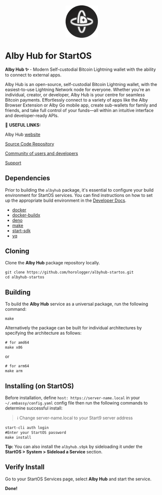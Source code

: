 <p align="center">
  <img src="icon.png" alt="Project Logo" width="21%">
</p>

# Alby Hub for StartOS

**Alby Hub ✨** - Modern Self-custodial Bitcoin Lightning wallet with the ability to connect to external apps.

Alby Hub is an open-source, self-custodial Bitcoin Lightning wallet, with the easiest-to-use Lightning Network node for everyone. Whether you're an individual, creator, or developer, Alby Hub is your centre for seamless Bitcoin payments. Effortlessly connect to a variety of apps like the Alby Browser Extension or Alby Go mobile app, create sub-wallets for family and friends, and take full control of your funds—all within an intuitive interface and developer-ready APIs.


🔗 **USEFUL LINKS:**

Alby Hub [website ](https://albyhub.com/)

[Source Code Repository](https://github.com/getAlby/hub)

[Community of users and developers](https://discord.getalby.com/)

[Support](https://support.getalby.com/)

## Dependencies

Prior to building the `albyhub` package, it's essential to configure your build environment for StartOS services. You can find instructions on how to set up the appropriate build environment in the [Developer Docs](https://docs.start9.com/latest/developer-docs/packaging).

- [docker](https://docs.docker.com/get-docker)
- [docker-buildx](https://docs.docker.com/buildx/working-with-buildx/)
- [deno](https://deno.land/)
- [make](https://www.gnu.org/software/make/)
- [start-sdk](https://github.com/Start9Labs/start-os/tree/sdk/core)
- [yq](https://mikefarah.gitbook.io/yq)

## Cloning

Clone the **Alby Hub** package repository locally.

```
git clone https://github.com/horologger/albyhub-startos.git
cd albyhub-startos
```

## Building

To build the **Alby Hub** service as a universal package, run the following command:

```
make
```

Alternatively the package can be built for individual architectures by specifying the architecture as follows:

```
# for amd64
make x86
```
or
```
# for arm64
make arm
```

## Installing (on StartOS)

Before installation, define `host: https://server-name.local` in your `~/.embassy/config.yaml` config file then run the following commands to determine successful install:

> :information_source: Change server-name.local to your Start9 server address

```
start-cli auth login
#Enter your StartOS password
make install
```

**Tip:** You can also install the `albyhub.s9pk` by sideloading it under the **StartOS > System > Sideload a Service** section.

## Verify Install

Go to your StartOS Services page, select **Alby Hub** and start the service.

**Done!**
